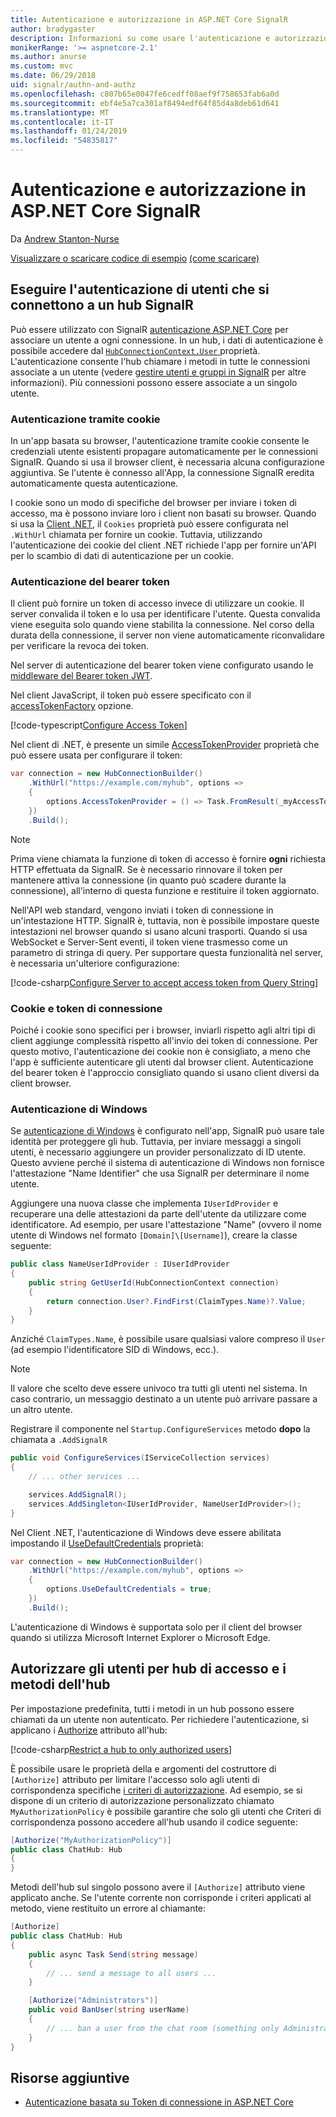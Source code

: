 ```yaml
---
title: Autenticazione e autorizzazione in ASP.NET Core SignalR
author: bradygaster
description: Informazioni su come usare l'autenticazione e autorizzazione in ASP.NET Core SignalR.
monikerRange: '>= aspnetcore-2.1'
ms.author: anurse
ms.custom: mvc
ms.date: 06/29/2018
uid: signalr/authn-and-authz
ms.openlocfilehash: c807b65e0047fe6cedff08aef9f758653fab6a0d
ms.sourcegitcommit: ebf4e5a7ca301af8494edf64f85d4a8deb61d641
ms.translationtype: MT
ms.contentlocale: it-IT
ms.lasthandoff: 01/24/2019
ms.locfileid: "54835817"
---
```

# <a name="authentication-and-authorization-in-aspnet-core-signalr"></a>Autenticazione e autorizzazione in ASP.NET Core SignalR

Da [Andrew Stanton-Nurse](https://twitter.com/anurse)

[Visualizzare o scaricare codice di esempio](https://github.com/aspnet/Docs/tree/master/aspnetcore/signalr/authn-and-authz/sample/) [(come scaricare)](xref:index#how-to-download-a-sample)

## <a name="authenticate-users-connecting-to-a-signalr-hub"></a>Eseguire l'autenticazione di utenti che si connettono a un hub SignalR

Può essere utilizzato con SignalR [autenticazione ASP.NET Core](xref:security/authentication/identity) per associare un utente a ogni connessione. In un hub, i dati di autenticazione è possibile accedere dal [ `HubConnectionContext.User` ](/dotnet/api/microsoft.aspnetcore.signalr.hubconnectioncontext.user) proprietà. L'autenticazione consente l'hub chiamare i metodi in tutte le connessioni associate a un utente (vedere [gestire utenti e gruppi in SignalR](xref:signalr/groups) per altre informazioni). Più connessioni possono essere associate a un singolo utente.

### <a name="cookie-authentication"></a>Autenticazione tramite cookie

In un'app basata su browser, l'autenticazione tramite cookie consente le credenziali utente esistenti propagare automaticamente per le connessioni SignalR. Quando si usa il browser client, è necessaria alcuna configurazione aggiuntiva. Se l'utente è connesso all'App, la connessione SignalR eredita automaticamente questa autenticazione.

I cookie sono un modo di specifiche del browser per inviare i token di accesso, ma è possono inviare loro i client non basati su browser. Quando si usa la [Client .NET](xref:signalr/dotnet-client), il `Cookies` proprietà può essere configurata nel `.WithUrl` chiamata per fornire un cookie. Tuttavia, utilizzando l'autenticazione dei cookie del client .NET richiede l'app per fornire un'API per lo scambio di dati di autenticazione per un cookie.

### <a name="bearer-token-authentication"></a>Autenticazione del bearer token

Il client può fornire un token di accesso invece di utilizzare un cookie. Il server convalida il token e lo usa per identificare l'utente. Questa convalida viene eseguita solo quando viene stabilita la connessione. Nel corso della durata della connessione, il server non viene automaticamente riconvalidare per verificare la revoca dei token.

Nel server di autenticazione del bearer token viene configurato usando le [middleware del Bearer token JWT](/dotnet/api/microsoft.extensions.dependencyinjection.jwtbearerextensions.addjwtbearer).

Nel client JavaScript, il token può essere specificato con il [accessTokenFactory](xref:signalr/configuration#configure-bearer-authentication) opzione.

[!code-typescript[Configure Access Token](authn-and-authz/sample/wwwroot/js/chat.ts?range=63-65)]

Nel client di .NET, è presente un simile [AccessTokenProvider](xref:signalr/configuration#configure-bearer-authentication) proprietà che può essere usata per configurare il token:

```csharp
var connection = new HubConnectionBuilder()
    .WithUrl("https://example.com/myhub", options =>
    { 
        options.AccessTokenProvider = () => Task.FromResult(_myAccessToken);
    })
    .Build();
```

> [!NOTE]
> Prima viene chiamata la funzione di token di accesso è fornire **ogni** richiesta HTTP effettuata da SignalR. Se è necessario rinnovare il token per mantenere attiva la connessione (in quanto può scadere durante la connessione), all'interno di questa funzione e restituire il token aggiornato.

Nell'API web standard, vengono inviati i token di connessione in un'intestazione HTTP. SignalR è, tuttavia, non è possibile impostare queste intestazioni nel browser quando si usano alcuni trasporti. Quando si usa WebSocket e Server-Sent eventi, il token viene trasmesso come un parametro di stringa di query. Per supportare questa funzionalità nel server, è necessaria un'ulteriore configurazione:

[!code-csharp[Configure Server to accept access token from Query String](authn-and-authz/sample/Startup.cs?name=snippet)]

### <a name="cookies-vs-bearer-tokens"></a>Cookie e token di connessione 

Poiché i cookie sono specifici per i browser, inviarli rispetto agli altri tipi di client aggiunge complessità rispetto all'invio dei token di connessione. Per questo motivo, l'autenticazione dei cookie non è consigliato, a meno che l'app è sufficiente autenticare gli utenti dal browser client. Autenticazione del bearer token è l'approccio consigliato quando si usano client diversi da client browser.

### <a name="windows-authentication"></a>Autenticazione di Windows

Se [autenticazione di Windows](xref:security/authentication/windowsauth) è configurato nell'app, SignalR può usare tale identità per proteggere gli hub. Tuttavia, per inviare messaggi a singoli utenti, è necessario aggiungere un provider personalizzato di ID utente. Questo avviene perché il sistema di autenticazione di Windows non fornisce l'attestazione "Name Identifier" che usa SignalR per determinare il nome utente.

Aggiungere una nuova classe che implementa `IUserIdProvider` e recuperare una delle attestazioni da parte dell'utente da utilizzare come identificatore. Ad esempio, per usare l'attestazione "Name" (ovvero il nome utente di Windows nel formato `[Domain]\[Username]`), creare la classe seguente:

```csharp
public class NameUserIdProvider : IUserIdProvider
{
    public string GetUserId(HubConnectionContext connection)
    {
        return connection.User?.FindFirst(ClaimTypes.Name)?.Value;
    }
}
```

Anziché `ClaimTypes.Name`, è possibile usare qualsiasi valore compreso il `User` (ad esempio l'identificatore SID di Windows, ecc.).

> [!NOTE]
> Il valore che scelto deve essere univoco tra tutti gli utenti nel sistema. In caso contrario, un messaggio destinato a un utente può arrivare passare a un altro utente.

Registrare il componente nel `Startup.ConfigureServices` metodo **dopo** la chiamata a `.AddSignalR`

```csharp
public void ConfigureServices(IServiceCollection services)
{
    // ... other services ...

    services.AddSignalR();
    services.AddSingleton<IUserIdProvider, NameUserIdProvider>();
}
```

Nel Client .NET, l'autenticazione di Windows deve essere abilitata impostando il [UseDefaultCredentials](/dotnet/api/microsoft.aspnetcore.http.connections.client.httpconnectionoptions.usedefaultcredentials) proprietà:

```csharp
var connection = new HubConnectionBuilder()
    .WithUrl("https://example.com/myhub", options =>
    {
        options.UseDefaultCredentials = true;
    })
    .Build();
```

L'autenticazione di Windows è supportata solo per il client del browser quando si utilizza Microsoft Internet Explorer o Microsoft Edge.

## <a name="authorize-users-to-access-hubs-and-hub-methods"></a>Autorizzare gli utenti per hub di accesso e i metodi dell'hub

Per impostazione predefinita, tutti i metodi in un hub possono essere chiamati da un utente non autenticato. Per richiedere l'autenticazione, si applicano i [Authorize](/dotnet/api/microsoft.aspnetcore.authorization.authorizeattribute) attributo all'hub:

[!code-csharp[Restrict a hub to only authorized users](authn-and-authz/sample/Hubs/ChatHub.cs?range=8-10,32)]

È possibile usare le proprietà della e argomenti del costruttore di `[Authorize]` attributo per limitare l'accesso solo agli utenti di corrispondenza specifiche [i criteri di autorizzazione](xref:security/authorization/policies). Ad esempio, se si dispone di un criterio di autorizzazione personalizzato chiamato `MyAuthorizationPolicy` è possibile garantire che solo gli utenti che Criteri di corrispondenza possono accedere all'hub usando il codice seguente:

```csharp
[Authorize("MyAuthorizationPolicy")]
public class ChatHub: Hub
{
}
```

Metodi dell'hub sul singolo possono avere il `[Authorize]` attributo viene applicato anche. Se l'utente corrente non corrisponde i criteri applicati al metodo, viene restituito un errore al chiamante:

```csharp
[Authorize]
public class ChatHub: Hub
{
    public async Task Send(string message)
    {
        // ... send a message to all users ...
    }

    [Authorize("Administrators")]
    public void BanUser(string userName)
    {
        // ... ban a user from the chat room (something only Administrators can do) ...
    }
}
```

## <a name="additional-resources"></a>Risorse aggiuntive

* [Autenticazione basata su Token di connessione in ASP.NET Core](https://blogs.msdn.microsoft.com/webdev/2016/10/27/bearer-token-authentication-in-asp-net-core/)
